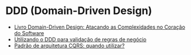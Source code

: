 # DDD (Domain-Driven Design)

* [Livro Domain-Driven Design: Atacando as Complexidades no Coração do Software](https://www.amazon.com.br/Domain-Driven-Design-Eric-Evans/dp/8550800651/usg=AOvVaw2anp59KrIZY_CLnc3YsqH1)
* [Utilizando o DDD para validação de regras de negócio](https://www.infoq.com/br/articles/ddd-business-rules/)
* [Padrão de arquitetura CQRS: quando utilizar?](https://www.infoq.com/br/news/2011/11/cqrs/)

